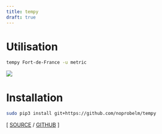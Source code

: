 ```yaml
---
title: tempy
draft: true
---
```


# Utilisation

```bash
tempy Fort-de-France -u metric
```

![](uploads/0adea17eb51a73cb4be3c59d3a5ba6e1.png)

# Installation

```bash
sudo pip3 install git+https://github.com/noprobelm/tempy
```

[ [SOURCE](https://twitter.com/willmcgugan/status/1614242056284639232) / [GITHUB](https://github.com/noprobelm/tempy) ]
